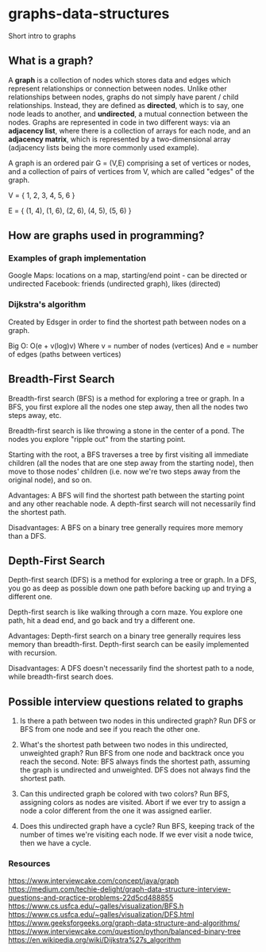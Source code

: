# graphs-data-structures
Short intro to graphs

## What is a graph? 

A **graph** is a collection of nodes which stores data and edges which represent relationships or connection between nodes. Unlike other relationships between nodes, graphs do not simply have parent / child relationships. Instead, they are defined as **directed**, which is to say, one node leads to another, and **undirected**, a mutual connection between the nodes. Graphs are represented in code in two different ways: via an **adjacency list**, where there is a collection of arrays for each node, and an **adjacency matrix**, which is represented by a two-dimensional array (adjacency lists being the more commonly used example). 

A graph is an ordered pair G = (V,E) comprising a set of vertices or nodes, and a collection of pairs of vertices from V, which are called "edges" of the graph.

V = { 1, 2, 3, 4, 5, 6 }

E = { (1, 4), (1, 6), (2, 6), (4, 5), (5, 6) }


## How are graphs used in programming?
### Examples of graph implementation
Google Maps: locations on a map, starting/end point - can be directed or undirected
Facebook: friends (undirected graph), likes (directed)

### Dijkstra's algorithm
Created by Edsger in order to find the shortest path between nodes on a graph.

Big O: O(e + v(log)v)
Where v = number of nodes (vertices)
And e = number of edges (paths between vertices)


## Breadth-First Search
Breadth-first search (BFS) is a method for exploring a tree or graph. In a BFS, you first explore all the nodes one step away, then all the nodes two steps away, etc.

Breadth-first search is like throwing a stone in the center of a pond. The nodes you explore "ripple out" from the starting point.

Starting with the root, a BFS traverses a tree by first visiting all immediate children (all the nodes that are one step away from the starting node), then move to those nodes' children (i.e. now we're two steps away from the original node), and so on.

Advantages: 
A BFS will find the shortest path between the starting point and any other reachable node. A depth-first search will not necessarily find the shortest path.

Disadvantages:
A BFS on a binary tree generally requires more memory than a DFS.


## Depth-First Search
Depth-first search (DFS) is a method for exploring a tree or graph. In a DFS, you go as deep as possible down one path before backing up and trying a different one.

Depth-first search is like walking through a corn maze. You explore one path, hit a dead end, and go back and try a different one.

Advantages:
Depth-first search on a binary tree generally requires less memory than breadth-first.
Depth-first search can be easily implemented with recursion.

Disadvantages:
A DFS doesn't necessarily find the shortest path to a node, while breadth-first search does.


## Possible interview questions related to graphs
1. Is there a path between two nodes in this undirected graph? Run DFS or BFS from one node and see if you reach the other one.

2. What's the shortest path between two nodes in this undirected, unweighted graph? Run BFS from one node and backtrack once you reach the second. Note: BFS always finds the shortest path, assuming the graph is undirected and unweighted. DFS does not always find the shortest path.

3. Can this undirected graph be colored with two colors? Run BFS, assigning colors as nodes are visited. Abort if we ever try to assign a node a color different from the one it was assigned earlier.

4. Does this undirected graph have a cycle? Run BFS, keeping track of the number of times we're visiting each node. If we ever visit a node twice, then we have a cycle.

### Resources
https://www.interviewcake.com/concept/java/graph
https://medium.com/techie-delight/graph-data-structure-interview-questions-and-practice-problems-22d5cd488855
https://www.cs.usfca.edu/~galles/visualization/BFS.h
https://www.cs.usfca.edu/~galles/visualization/DFS.html
https://www.geeksforgeeks.org/graph-data-structure-and-algorithms/
https://www.interviewcake.com/question/python/balanced-binary-tree
https://en.wikipedia.org/wiki/Dijkstra%27s_algorithm